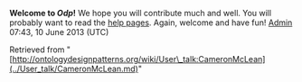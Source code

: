 __Welcome to _Odp_!__ We hope you will contribute much and well. 
You will probably want to read the [help pages](http://ontologydesignpatterns.org/wiki/Help:Contents "Help:Contents"). Again, welcome and have fun! [Admin](../User/ValentinaPresutti.md "User:ValentinaPresutti") 07:43, 10 June 2013 (UTC)





Retrieved from "[http://ontologydesignpatterns.org/wiki/User\_talk:CameronMcLean](../User_talk/CameronMcLean.md)"